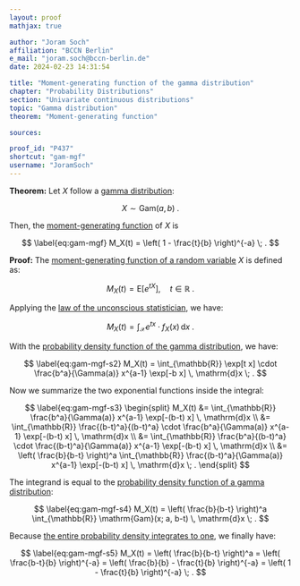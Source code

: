 ```yaml
---
layout: proof
mathjax: true

author: "Joram Soch"
affiliation: "BCCN Berlin"
e_mail: "joram.soch@bccn-berlin.de"
date: 2024-02-23 14:31:54

title: "Moment-generating function of the gamma distribution"
chapter: "Probability Distributions"
section: "Univariate continuous distributions"
topic: "Gamma distribution"
theorem: "Moment-generating function"

sources:

proof_id: "P437"
shortcut: "gam-mgf"
username: "JoramSoch"
---
```



**Theorem:** Let $X$ follow a [gamma distribution](/D/gam):

$$ \label{eq:gam}
X \sim \mathrm{Gam}(a, b) \; .
$$

Then, the [moment-generating function](/D/mgf) of $X$ is

$$ \label{eq:gam-mgf}
M_X(t) = \left( 1 - \frac{t}{b} \right)^{-a} \; .
$$


**Proof:** The [moment-generating function of a random variable](/D/mgf) $X$ is defined as:

$$ \label{eq:mgf}
M_X(t) = \mathrm{E} \left[ e^{tX} \right], \quad t \in \mathbb{R} \; .
$$

Applying the [law of the unconscious statistician](/P/mean-lotus), we have:

$$ \label{eq:gam-mgf-s1}
M_X(t) = \int_{\mathcal{X}} e^{tx} \cdot f_X(x) \, \mathrm{d}x \; .
$$

With the [probability density function of the gamma distribution](/P/gam-pdf), we have:

$$ \label{eq:gam-mgf-s2}
M_X(t) = \int_{\mathbb{R}} \exp[t x] \cdot \frac{b^a}{\Gamma(a)} x^{a-1} \exp[-b x] \, \mathrm{d}x \; .
$$

Now we summarize the two exponential functions inside the integral:

$$ \label{eq:gam-mgf-s3}
\begin{split}
M_X(t) &= \int_{\mathbb{R}} \frac{b^a}{\Gamma(a)} x^{a-1} \exp[-(b-t) x] \, \mathrm{d}x \\
&= \int_{\mathbb{R}} \frac{(b-t)^a}{(b-t)^a} \cdot \frac{b^a}{\Gamma(a)} x^{a-1} \exp[-(b-t) x] \, \mathrm{d}x \\
&= \int_{\mathbb{R}} \frac{b^a}{(b-t)^a} \cdot \frac{(b-t)^a}{\Gamma(a)} x^{a-1} \exp[-(b-t) x] \, \mathrm{d}x \\
&= \left( \frac{b}{b-t} \right)^a \int_{\mathbb{R}} \frac{(b-t)^a}{\Gamma(a)} x^{a-1} \exp[-(b-t) x] \, \mathrm{d}x \; .
\end{split}
$$

The integrand is equal to the [probability density function of a gamma distribution](/P/gam-pdf):

$$ \label{eq:gam-mgf-s4}
M_X(t) = \left( \frac{b}{b-t} \right)^a \int_{\mathbb{R}} \mathrm{Gam}(x; a, b-t) \, \mathrm{d}x \; .
$$

Because [the entire probability density integrates to one](/D/pdf), we finally have:

$$ \label{eq:gam-mgf-s5}
M_X(t) = \left( \frac{b}{b-t} \right)^a = \left( \frac{b-t}{b} \right)^{-a} = \left( \frac{b}{b} - \frac{t}{b} \right)^{-a} = \left( 1 - \frac{t}{b} \right)^{-a} \; .
$$